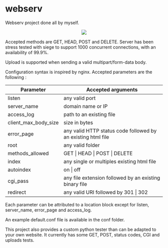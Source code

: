 # webserv

Webserv project done all by myself.

<p align="center">
  <img src="https://i.imgur.com/nRNes00.png">
</p>

Accepted methods are GET, HEAD, POST and DELETE.
Server has been stress tested with siege to support 1000 concurrent connections, with an availability of 99.9%.

Upload is supported when sending a valid multipart/form-data body.

Configuration syntax is inspired by nginx. Accepted parameters are the following :


| Parameter  | Accepted arguments |
| ------------- | ------------- |
| listen  | any valid port |
| server_name  | domain name or IP  |
| access_log  | path to an existing file  |
| client_max_body_size  | size in bytes  |
| error_page  | any valid HTTP status code followed by an existing html file  |
| root  | any valid folder  |
| methods_allowed  | GET \| HEAD \| POST \| DELETE |
| index | any single or multiples existing html file |
| autoindex  | on \| off |
| cgi_pass | any file extension followed by an existing binary file |
| redirect | any valid URI followed by 301 \| 302 |

Each parameter can be attributed to a location block except for listen, server_name, error_page and access_log.

An example default.conf file is available in the conf folder.

This project also provides a custom python tester than can be adapted to your own website. It currently has some GET, POST, status codes, CGI and uploads tests.





